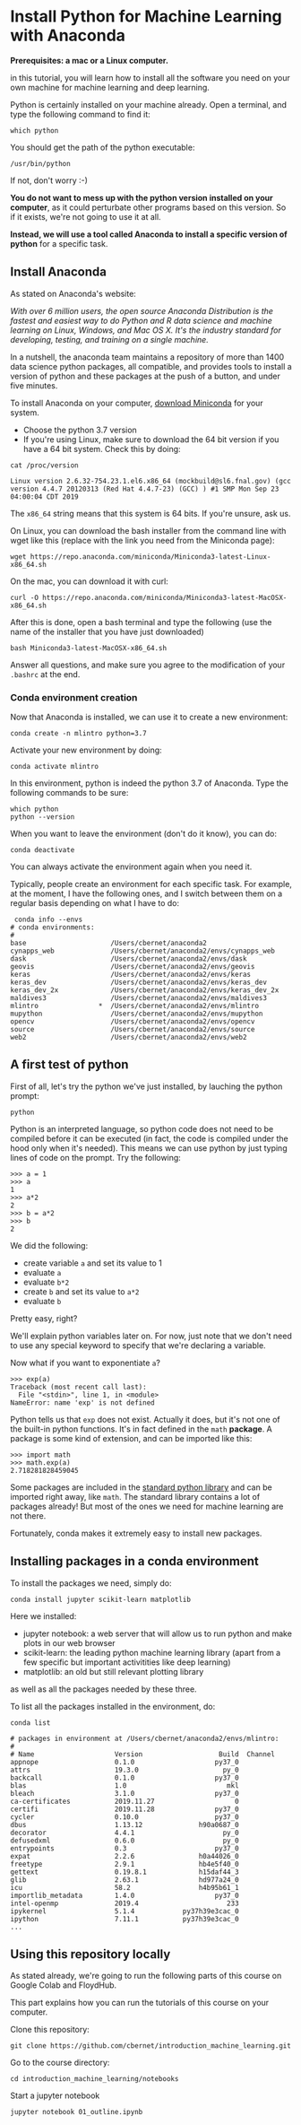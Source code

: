 # Install Python for Machine Learning with Anaconda

**Prerequisites: a mac or a Linux computer.**

in this tutorial, you will learn how to install all the software you need on your own machine for machine learning and deep learning. 

Python is certainly installed on your machine already. Open a terminal, and type the following command to find it: 

```
which python
```

You should get the path of the python executable: 

```
/usr/bin/python
```

If not, don't worry :-) 

**You do not want to mess up with the python version installed on your computer**, as it could perturbate other programs based on this version. So if it exists, we're not going to use it at all.

**Instead, we will use a tool called Anaconda to install a specific version of python** for a specific task.

## Install Anaconda

As stated on Anaconda's website:

*With over 6 million users, the open source Anaconda Distribution is the fastest and easiest way to do Python and R data science and machine learning on Linux, Windows, and Mac OS X. It's the industry standard for developing, testing, and training on a single machine.*

In a nutshell, the anaconda team maintains a repository of more than 1400 data science python packages, all compatible, and provides tools to install a version of python and these packages at the push of a button, and under five minutes.

To install Anaconda on your computer, [download Miniconda](https://docs.conda.io/en/latest/miniconda.html) for your system. 

* Choose the python 3.7 version
* If you're using Linux, make sure to download the 64 bit version if you have a 64 bit system. Check this by doing: 

```
cat /proc/version
```

```
Linux version 2.6.32-754.23.1.el6.x86_64 (mockbuild@sl6.fnal.gov) (gcc version 4.4.7 20120313 (Red Hat 4.4.7-23) (GCC) ) #1 SMP Mon Sep 23 04:00:04 CDT 2019
```

The `x86_64` string means that this system is 64 bits. If you're unsure, ask us. 

On Linux, you can download the bash installer from the command line with wget like this (replace with the link you need from the Miniconda page):

```
wget https://repo.anaconda.com/miniconda/Miniconda3-latest-Linux-x86_64.sh
```

On the mac, you can download it with curl:

```
curl -O https://repo.anaconda.com/miniconda/Miniconda3-latest-MacOSX-x86_64.sh
```

After this is done, open a bash terminal and type the following (use the name of the installer that you have just downloaded)

```
bash Miniconda3-latest-MacOSX-x86_64.sh
```

Answer all questions, and make sure you agree to the modification of your `.bashrc` at the end.

### Conda environment creation

Now that Anaconda is installed, we can use it to create a new environment: 

```
conda create -n mlintro python=3.7
```

Activate your new environment by doing: 

```
conda activate mlintro
```

In this environment, python is indeed the python 3.7 of Anaconda. Type the following commands to be sure: 

```
which python
python --version
```

When you want to leave the environment (don't do it know), you can do: 

```
conda deactivate
```

You can always activate the environment again when you need it. 

Typically, people create an environment for each specific task. 
For example, at the moment, I have the following ones, and I switch between them on a regular basis depending on what I have to do: 

```
 conda info --envs
# conda environments:
#
base                     /Users/cbernet/anaconda2
cynapps_web              /Users/cbernet/anaconda2/envs/cynapps_web
dask                     /Users/cbernet/anaconda2/envs/dask
geovis                   /Users/cbernet/anaconda2/envs/geovis
keras                    /Users/cbernet/anaconda2/envs/keras
keras_dev                /Users/cbernet/anaconda2/envs/keras_dev
keras_dev_2x             /Users/cbernet/anaconda2/envs/keras_dev_2x
maldives3                /Users/cbernet/anaconda2/envs/maldives3
mlintro               *  /Users/cbernet/anaconda2/envs/mlintro
mupython                 /Users/cbernet/anaconda2/envs/mupython
opencv                   /Users/cbernet/anaconda2/envs/opencv
source                   /Users/cbernet/anaconda2/envs/source
web2                     /Users/cbernet/anaconda2/envs/web2
```

## A first test of python

First of all, let's try the python we've just installed, by lauching the python prompt: 

```
python
```
Python is an interpreted language, so python code does not need to be compiled before it can be executed (in fact, the code is compiled under the hood only when it's needed). This means we can use python by just typing lines of code on the prompt. Try the following: 

```
>>> a = 1
>>> a
1
>>> a*2
2
>>> b = a*2
>>> b
2
```

We did the following: 

* create variable `a` and set its value to 1
* evaluate `a`
* evaluate `b*2`
* create `b` and set its value to `a*2`
* evaluate `b`

Pretty easy, right? 

We'll explain python variables later on. For now, just note that we don't need to use any special keyword to specify that we're declaring a variable.

Now what if you want to exponentiate `a`? 

```
>>> exp(a)
Traceback (most recent call last):
  File "<stdin>", line 1, in <module>
NameError: name 'exp' is not defined
```

Python tells us that `exp` does not exist. Actually it does, but it's not one of the built-in python functions. It's in fact defined in the `math` **package**. A package is some kind of extension, and can be imported like this: 

```
>>> import math
>>> math.exp(a)
2.718281828459045
``` 

Some packages are included in the [standard python library](https://docs.python.org/3.7/library/) and can be imported right away, like `math`. The standard library contains a lot of packages already! But most of the ones we need for machine learning are not there. 

Fortunately, conda makes it extremely easy to install new packages. 

## Installing packages in a conda environment

To install the packages we need, simply do:

```
conda install jupyter scikit-learn matplotlib
```

Here we installed:

* jupyter notebook: a web server that will allow us to run python and make plots in our web browser
* scikit-learn: the leading python machine learning library (apart from a few specific but important activitities like deep learning)
* matplotlib: an old but still relevant plotting library

as well as all the packages needed by these three. 

To list all the packages installed in the environment, do: 

```
conda list
```

```
# packages in environment at /Users/cbernet/anaconda2/envs/mlintro:
#
# Name                    Version                   Build  Channel
appnope                   0.1.0                    py37_0  
attrs                     19.3.0                     py_0  
backcall                  0.1.0                    py37_0  
blas                      1.0                         mkl  
bleach                    3.1.0                    py37_0  
ca-certificates           2019.11.27                    0  
certifi                   2019.11.28               py37_0  
cycler                    0.10.0                   py37_0  
dbus                      1.13.12              h90a0687_0  
decorator                 4.4.1                      py_0  
defusedxml                0.6.0                      py_0  
entrypoints               0.3                      py37_0  
expat                     2.2.6                h0a44026_0  
freetype                  2.9.1                hb4e5f40_0  
gettext                   0.19.8.1             h15daf44_3  
glib                      2.63.1               hd977a24_0  
icu                       58.2                 h4b95b61_1  
importlib_metadata        1.4.0                    py37_0  
intel-openmp              2019.4                      233  
ipykernel                 5.1.4            py37h39e3cac_0  
ipython                   7.11.1           py37h39e3cac_0  
...
```

## Using this repository locally

As stated already, we're going to run the following parts of this course on Google Colab and FloydHub. 

This part explains how you can run the tutorials of this course on your computer. 

Clone this repository:

```
git clone https://github.com/cbernet/introduction_machine_learning.git
```

Go to the course directory: 

```
cd introduction_machine_learning/notebooks
```

Start a jupyter notebook

```
jupyter notebook 01_outline.ipynb
```


